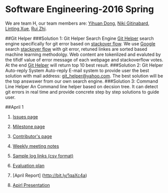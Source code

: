# Software Engineering-2016 Spring
We are team H, our team members are: [Yihuan Dong](https://github.com/YihuanDong), [Niki Gitinabard](https://github.com/nikign), [Linting Xue](https://github.com/lintingting), [Rui Zhi](https://github.com/boyzhirui).


##Git Helper
###Solution 1: Git Helper Search Engine
 [Git Helper](http://git-helper-2016.appspot.com/) search engine specifically for git error based on [stackover flow](http://stackoverflow.com/). We use [Google](https://www.google.com/) search [stackover flow](http://stackoverflow.com/) with git error, retuned linkes are sorted based machine learning methodolgy. Web content are tokenlized and evaluted by the tifidf value of error message of each webpage and stackoverflow votes. At the end [Git Helper](http://git-helper-2016.appspot.com/) will return top 10 best result.
###Solution 2: Git Helper Auto-reply System 
Auto-reply E-mail system to provide user the best solution with mail address: git_helper@yahoo.com. The best solution will be the top answswer from our own search engine. 
###Solution 3: Command Line Helper
An Command line helper based on decsion tree. It can detect git errors in real time and provide concrete step by step solutions to guide user. 

##April 1
      
  1. [Issues page](https://github.com/nikign/Git-Helper/issues)

  2. [Milestone page](https://github.com/nikign/Git-Helper/milestones)
  
  3. [Contributor's page](https://github.com/nikign/Git-Helper/graphs/contributors)
  
  4. [Weekly meeting notes](https://docs.google.com/document/d/1B0bfH9u6K8n0BKwULQ4N0RwhgxjLjaZ81rrlhxGOmp4/edit)
  
  5. [Sample log links (csv format)](https://github.com/nikign/Git-Helper/blob/master/git_helper/decision_tree/log.csv)
      
  6. [Evaluation plan](https://github.com/nikign/Git-Helper/issues/44)
 
  7. [April Report] (http://bit.ly/1qaXc4a)

  8. [Apirl Presentation](http://bit.ly/1MiWfRH)

